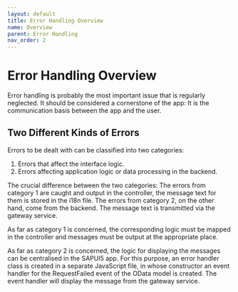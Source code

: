 ```yaml
---
layout: default
title: Error Handling Overview
name: Overview
parent: Error Handling
nav_order: 2
---
```


# Error Handling Overview
Error handling is probably the most important issue that is regularly neglected. It should be considered a cornerstone of the app: It is the communication basis between the app and the user. 

## Two Different Kinds of Errors
Errors to be dealt with can be classified into two categories: 

1. Errors that affect the interface logic.
2. Errors affecting application logic or data processing in the backend.

The crucial difference between the two categories: The errors from category 1 are caught and output in the controller, the message text for them is stored in the i18n file. The errors from category 2, on the other hand, come from the backend. The message text is transmitted via the gateway service.

As far as category 1 is concerned, the corresponding logic must be mapped in the controller and messages must be output at the appropriate place.

As far as category 2 is concerned, the logic for displaying the messages can be centralised in the SAPUI5 app. For this purpose, an error handler class is created in a separate JavaScript file, in whose constructor an event handler for the RequestFailed event of the OData model is created. The event handler will display the message from the gateway service.